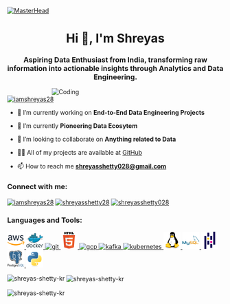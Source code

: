 [![MasterHead](https://firebasestorage.googleapis.com/v0/b/flexi-coding.appspot.com/o/dempgi7-520f8d5f-63d4-4453-8822-dbc149ae27f8.gif?alt=media&token=91c0c7b2-93c3-4029-b011-1a8703c5730d)](https://rishavchanda.io)
<h1 align="center">Hi 👋, I'm Shreyas</h1>
<h3 align="center">Aspiring Data Enthusiast from India, transforming raw information into actionable insights through Analytics and Data Engineering.</h3>
<img align="right" alt="Coding" width="400" src="https://imarticus.org/blog/wp-content/uploads/2019/05/daonline.gif">

<p align="left"> <a href="https://twitter.com/iamshreyas28" target="blank"><img src="https://img.shields.io/twitter/follow/iamshreyas28?logo=twitter&style=for-the-badge" alt="iamshreyas28" /></a> </p>

- 🔭 I’m currently working on **End-to-End Data Engineering Projects**

- 🌱 I’m currently **Pioneering Data Ecosytem**

- 👯 I’m looking to collaborate on **Anything related to Data**

- 👨‍💻 All of my projects are available at [GitHub](https://github.com/SHREYAS-SHETTY-KR?tab=repositories)

- 📫 How to reach me **shreyasshetty028@gmail.com**

<h3 align="left">Connect with me:</h3>
<p align="left">
<a href="https://twitter.com/iamshreyas28" target="blank"><img align="center" src="https://raw.githubusercontent.com/rahuldkjain/github-profile-readme-generator/master/src/images/icons/Social/twitter.svg" alt="iamshreyas28" height="30" width="40" /></a>
<a href="https://linkedin.com/in/shreyasshetty28" target="blank"><img align="center" src="https://raw.githubusercontent.com/rahuldkjain/github-profile-readme-generator/master/src/images/icons/Social/linked-in-alt.svg" alt="shreyasshetty28" height="30" width="40" /></a>
<a href="https://www.leetcode.com/shreyasshetty028" target="blank"><img align="center" src="https://raw.githubusercontent.com/rahuldkjain/github-profile-readme-generator/master/src/images/icons/Social/leet-code.svg" alt="shreyasshetty028" height="30" width="40" /></a>
</p>

<h3 align="left">Languages and Tools:</h3>
<p align="left"> <a href="https://aws.amazon.com" target="_blank" rel="noreferrer"> <img src="https://raw.githubusercontent.com/devicons/devicon/master/icons/amazonwebservices/amazonwebservices-original-wordmark.svg" alt="aws" width="40" height="40"/> </a> <a href="https://www.docker.com/" target="_blank" rel="noreferrer"> <img src="https://raw.githubusercontent.com/devicons/devicon/master/icons/docker/docker-original-wordmark.svg" alt="docker" width="40" height="40"/> </a> <a href="https://git-scm.com/" target="_blank" rel="noreferrer"> <img src="https://www.vectorlogo.zone/logos/git-scm/git-scm-icon.svg" alt="git" width="40" height="40"/> </a> <a href="https://www.w3.org/html/" target="_blank" rel="noreferrer"> <img src="https://raw.githubusercontent.com/devicons/devicon/master/icons/html5/html5-original-wordmark.svg" alt="html5" width="40" height="40"/> </a> <a href="https://cloud.google.com" target="_blank" rel="noreferrer"> <img src="https://www.vectorlogo.zone/logos/google_cloud/google_cloud-icon.svg" alt="gcp" width="40" height="40"/> </a><a href="https://kafka.apache.org/" target="_blank" rel="noreferrer"> <img src="https://www.vectorlogo.zone/logos/apache_kafka/apache_kafka-icon.svg" alt="kafka" width="40" height="40"/> </a> <a href="https://kubernetes.io" target="_blank" rel="noreferrer"> <img src="https://www.vectorlogo.zone/logos/kubernetes/kubernetes-icon.svg" alt="kubernetes" width="40" height="40"/> </a> <a href="https://www.linux.org/" target="_blank" rel="noreferrer"> <img src="https://raw.githubusercontent.com/devicons/devicon/master/icons/linux/linux-original.svg" alt="linux" width="40" height="40"/> </a> <a href="https://www.mysql.com/" target="_blank" rel="noreferrer"> <img src="https://raw.githubusercontent.com/devicons/devicon/master/icons/mysql/mysql-original-wordmark.svg" alt="mysql" width="40" height="40"/> </a> <a href="https://pandas.pydata.org/" target="_blank" rel="noreferrer"> <img src="https://raw.githubusercontent.com/devicons/devicon/2ae2a900d2f041da66e950e4d48052658d850630/icons/pandas/pandas-original.svg" alt="pandas" width="40" height="40"/> </a> <a href="https://www.postgresql.org" target="_blank" rel="noreferrer"> <img src="https://raw.githubusercontent.com/devicons/devicon/master/icons/postgresql/postgresql-original-wordmark.svg" alt="postgresql" width="40" height="40"/> </a> <a href="https://www.python.org" target="_blank" rel="noreferrer"> <img src="https://raw.githubusercontent.com/devicons/devicon/master/icons/python/python-original.svg" alt="python" width="40" height="40"/> </a> </p>

<p><img align="left" src="https://github-readme-stats.vercel.app/api/top-langs?username=shreyas-shetty-kr&show_icons=true&locale=en&layout=compact" alt="shreyas-shetty-kr" /></p>

<p>&nbsp;<img align="center" src="https://github-readme-stats.vercel.app/api?username=shreyas-shetty-kr&show_icons=true&locale=en" alt="shreyas-shetty-kr" /></p>

<p><img align="center" src="https://github-readme-streak-stats.herokuapp.com/?user=shreyas-shetty-kr&" alt="shreyas-shetty-kr" /></p>
